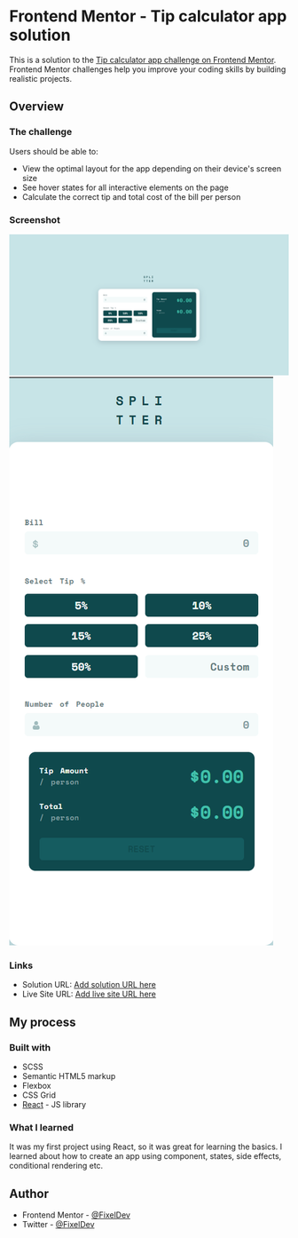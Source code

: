 # Frontend Mentor - Tip calculator app solution

This is a solution to the [Tip calculator app challenge on Frontend Mentor](https://www.frontendmentor.io/challenges/tip-calculator-app-ugJNGbJUX). Frontend Mentor challenges help you improve your coding skills by building realistic projects.

## Overview

### The challenge

Users should be able to:

- View the optimal layout for the app depending on their device's screen size
- See hover states for all interactive elements on the page
- Calculate the correct tip and total cost of the bill per person

### Screenshot

![](./default.png)
![](./mobile.png)


### Links

- Solution URL: [Add solution URL here](https://github.com/FixelDev/tip-calculator-main)
- Live Site URL: [Add live site URL here](https://fixeldev.github.io/tip-calculator-main/)

## My process

### Built with

- SCSS
- Semantic HTML5 markup
- Flexbox
- CSS Grid
- [React](https://reactjs.org/) - JS library


### What I learned

It was my first project using React, so it was great for learning the basics. I learned about how to create an app using component, states, side effects, conditional rendering etc.


## Author

- Frontend Mentor - [@FixelDev](https://www.frontendmentor.io/profile/FixelDev)
- Twitter - [@FixelDev](https://www.twitter.com/FixelDev)
